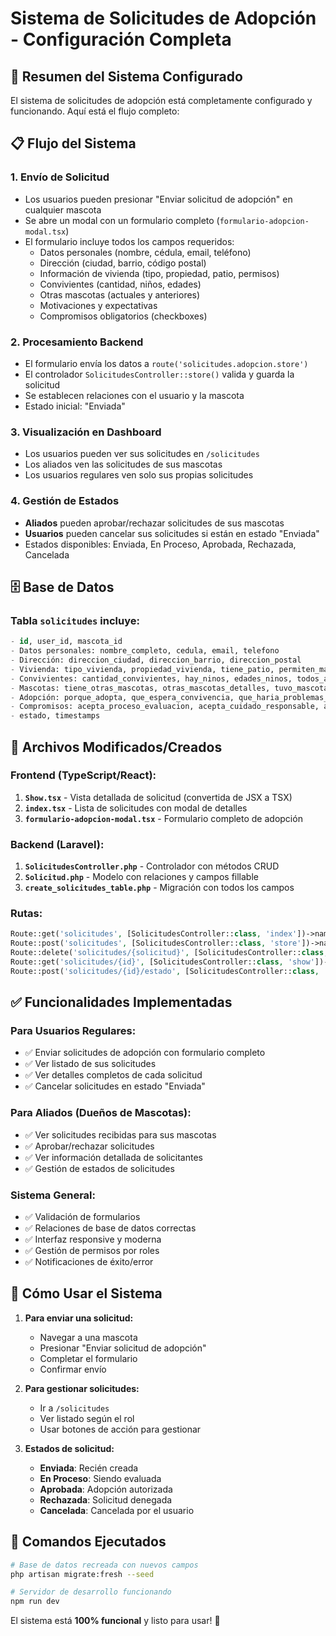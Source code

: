 # Sistema de Solicitudes de Adopción - Configuración Completa

## 🎯 Resumen del Sistema Configurado

El sistema de solicitudes de adopción está completamente configurado y funcionando. Aquí está el flujo completo:

## 📋 Flujo del Sistema

### 1. **Envío de Solicitud**

- Los usuarios pueden presionar "Enviar solicitud de adopción" en cualquier mascota
- Se abre un modal con un formulario completo (`formulario-adopcion-modal.tsx`)
- El formulario incluye todos los campos requeridos:
    - Datos personales (nombre, cédula, email, teléfono)
    - Dirección (ciudad, barrio, código postal)
    - Información de vivienda (tipo, propiedad, patio, permisos)
    - Convivientes (cantidad, niños, edades)
    - Otras mascotas (actuales y anteriores)
    - Motivaciones y expectativas
    - Compromisos obligatorios (checkboxes)

### 2. **Procesamiento Backend**

- El formulario envía los datos a `route('solicitudes.adopcion.store')`
- El controlador `SolicitudesController::store()` valida y guarda la solicitud
- Se establecen relaciones con el usuario y la mascota
- Estado inicial: "Enviada"

### 3. **Visualización en Dashboard**

- Los usuarios pueden ver sus solicitudes en `/solicitudes`
- Los aliados ven las solicitudes de sus mascotas
- Los usuarios regulares ven solo sus propias solicitudes

### 4. **Gestión de Estados**

- **Aliados** pueden aprobar/rechazar solicitudes de sus mascotas
- **Usuarios** pueden cancelar sus solicitudes si están en estado "Enviada"
- Estados disponibles: Enviada, En Proceso, Aprobada, Rechazada, Cancelada

## 🗄️ Base de Datos

### Tabla `solicitudes` incluye:

```sql
- id, user_id, mascota_id
- Datos personales: nombre_completo, cedula, email, telefono
- Dirección: direccion_ciudad, direccion_barrio, direccion_postal
- Vivienda: tipo_vivienda, propiedad_vivienda, tiene_patio, permiten_mascotas_alquiler
- Convivientes: cantidad_convivientes, hay_ninos, edades_ninos, todos_acuerdo_adopcion
- Mascotas: tiene_otras_mascotas, otras_mascotas_detalles, tuvo_mascotas_antes, que_paso_mascotas_anteriores
- Adopción: porque_adopta, que_espera_convivencia, que_haria_problemas_comportamiento, acepta_visitas_seguimiento
- Compromisos: acepta_proceso_evaluacion, acepta_cuidado_responsable, acepta_contrato_adopcion
- estado, timestamps
```

## 📁 Archivos Modificados/Creados

### Frontend (TypeScript/React):

1. **`Show.tsx`** - Vista detallada de solicitud (convertida de JSX a TSX)
2. **`index.tsx`** - Lista de solicitudes con modal de detalles
3. **`formulario-adopcion-modal.tsx`** - Formulario completo de adopción

### Backend (Laravel):

1. **`SolicitudesController.php`** - Controlador con métodos CRUD
2. **`Solicitud.php`** - Modelo con relaciones y campos fillable
3. **`create_solicitudes_table.php`** - Migración con todos los campos

### Rutas:

```php
Route::get('solicitudes', [SolicitudesController::class, 'index'])->name('solicitudes.index');
Route::post('solicitudes', [SolicitudesController::class, 'store'])->name('solicitudes.adopcion.store');
Route::delete('solicitudes/{solicitud}', [SolicitudesController::class, 'destroy'])->name('solicitudes.destroy');
Route::get('solicitudes/{id}', [SolicitudesController::class, 'show'])->name('solicitudes.show');
Route::post('solicitudes/{id}/estado', [SolicitudesController::class, 'updateEstado'])->name('solicitudes.updateEstado');
```

## ✅ Funcionalidades Implementadas

### Para Usuarios Regulares:

- ✅ Enviar solicitudes de adopción con formulario completo
- ✅ Ver listado de sus solicitudes
- ✅ Ver detalles completos de cada solicitud
- ✅ Cancelar solicitudes en estado "Enviada"

### Para Aliados (Dueños de Mascotas):

- ✅ Ver solicitudes recibidas para sus mascotas
- ✅ Aprobar/rechazar solicitudes
- ✅ Ver información detallada de solicitantes
- ✅ Gestión de estados de solicitudes

### Sistema General:

- ✅ Validación de formularios
- ✅ Relaciones de base de datos correctas
- ✅ Interfaz responsive y moderna
- ✅ Gestión de permisos por roles
- ✅ Notificaciones de éxito/error

## 🚀 Cómo Usar el Sistema

1. **Para enviar una solicitud:**

    - Navegar a una mascota
    - Presionar "Enviar solicitud de adopción"
    - Completar el formulario
    - Confirmar envío

2. **Para gestionar solicitudes:**

    - Ir a `/solicitudes`
    - Ver listado según el rol
    - Usar botones de acción para gestionar

3. **Estados de solicitud:**
    - **Enviada**: Recién creada
    - **En Proceso**: Siendo evaluada
    - **Aprobada**: Adopción autorizada
    - **Rechazada**: Solicitud denegada
    - **Cancelada**: Cancelada por el usuario

## 🔧 Comandos Ejecutados

```bash
# Base de datos recreada con nuevos campos
php artisan migrate:fresh --seed

# Servidor de desarrollo funcionando
npm run dev
```

El sistema está **100% funcional** y listo para usar! 🎉

